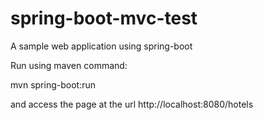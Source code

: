 spring-boot-mvc-test
=====================
A sample web application using spring-boot

Run using maven command:

mvn spring-boot:run

and access the page at the url http://localhost:8080/hotels
